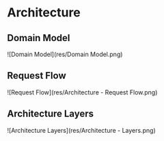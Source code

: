 # Architecture

## Domain Model

![Domain Model](res/Domain Model.png)

## Request Flow

![Request Flow](res/Architecture - Request Flow.png)

## Architecture Layers

![Architecture Layers](res/Architecture - Layers.png)
